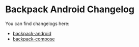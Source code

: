 # Backpack Android Changelog

You can find changelogs here:

- [backpack-android](Backpack/CHANGELOG.md)
- [backpack-compose](backpack-compose/CHANGELOG.md)
